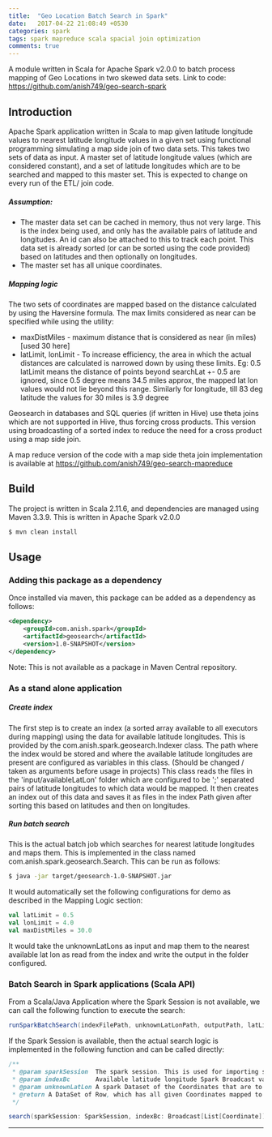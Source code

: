 ```yaml
---
title:  "Geo Location Batch Search in Spark"
date:   2017-04-22 21:08:49 +0530
categories: spark
tags: spark mapreduce scala spacial join optimization
comments: true
---
```


A module written in Scala for Apache Spark v2.0.0 to batch process mapping of Geo Locations in two skewed data sets.
Link to code: https://github.com/anish749/geo-search-spark

## Introduction
Apache Spark application written in Scala to map given latitude longitude values to nearest latitude longitude values in a given set using functional programming simulating a map side join of two data sets.
This takes two sets of data as input. A master set of latitude longitude values (which are considered constant), and a set of latitude longitudes which are to be searched and mapped to this master set. This is expected to change on every run of the ETL/ join code.
##### Assumption: 
 - The master data set can be cached in memory, thus not very large. This is the index being used, and only has the available pairs of latitude and longitudes. An id can also be attached to this to track each point. This data set is already sorted (or can be sorted using the code provided) based on latitudes and then optionally on longitudes.
 - The master set has all unique coordinates.

##### Mapping logic
The two sets of coordinates are mapped based on the distance calculated by using the Haversine formula. The max limits considered as near can be specified while using the utility:
 - maxDistMiles - maximum distance that is considered as near (in miles) [used 30 here]
 - latLimit, lonLimit - To increase efficiency, the area in which the actual distances are calculated is narrowed down by using these limits. Eg: 0.5 latLimit means the distance of points beyond searchLat +- 0.5 are ignored, since 0.5 degree means 34.5 miles approx, the mapped lat lon values would not lie beyond this range. Similarly for longitude, till 83 deg latitude the values for 30 miles is 3.9 degree

Geosearch in databases and SQL queries (if written in Hive) use theta joins which are not supported in Hive, thus forcing cross products. This version using broadcasting of a sorted index to reduce the need for a cross product using a map side join.

A map reduce version of the code with a map side theta join implementation is available at https://github.com/anish749/geo-search-mapreduce

## Build
The project is written in Scala 2.11.6, and dependencies are managed using Maven 3.3.9. This is written in Apache Spark v2.0.0
```bash
$ mvn clean install
```

## Usage

### Adding this package as a dependency
Once installed via maven, this package can be added as a dependency as follows:
```xml
<dependency>
    <groupId>com.anish.spark</groupId>
    <artifactId>geosearch</artifactId>
    <version>1.0-SNAPSHOT</version>
</dependency>
```
Note: This is not available as a package in Maven Central repository.

### As a stand alone application
##### Create index
The first step is to create an index (a sorted array available to all executors during mapping) using the data for available latitude longitudes.
This is provided by the com.anish.spark.geosearch.Indexer class. The path where the index would be stored and where the available latitude longitudes are present are configured as variables in this class. (Should be changed / taken as arguments before usage in projects)
This class reads the files in the 'input/availableLatLon' folder which are configured to be ';' separated pairs of latitude longitudes to which data would be mapped. It then creates an index out of this data and saves it as files in the index Path given after sorting this based on latitudes and then on longitudes.

##### Run batch search
This is the actual batch job which searches for nearest latitude longitudes and maps them. This is implemented in the class named com.anish.spark.geosearch.Search.
This can be run as follows:
```bash
$ java -jar target/geosearch-1.0-SNAPSHOT.jar
```
It would automatically set the following configurations for demo as described in the Mapping Logic section:
```scala
val latLimit = 0.5
val lonLimit = 4.0
val maxDistMiles = 30.0
```
It would take the unknownLatLons as input and map them to the nearest available lat lon as read from the index and write the output in the folder configured.

### Batch Search in Spark applications (Scala API)
From a Scala/Java Application where the Spark Session is not available, we can call the following function to execute the search:
```scala
runSparkBatchSearch(indexFilePath, unknownLatLonPath, outputPath, latLimit, lonLimit, maxDistMiles)
```
If the Spark Session is available, then the actual search logic is implemented in the following function and can be called directly:
```scala
/**
 * @param sparkSession  The spark session. This is used for importing spark implicits
 * @param indexBc       Available latitude longitude Spark Broadcast variable
 * @param unknownLatLon A spark Dataset of the Coordinates that are to be mapped.
 * @return A DataSet of Row, which has all given Coordinates mapped to available Coordinates. (null for those which were not mapped)
 */

search(sparkSession: SparkSession, indexBc: Broadcast[List[Coordinate]], unknownLatLon: Dataset[Coordinate], latLimit: Double, lonLimit: Double, maxDistMiles: Double): Dataset[Row]

```
___
